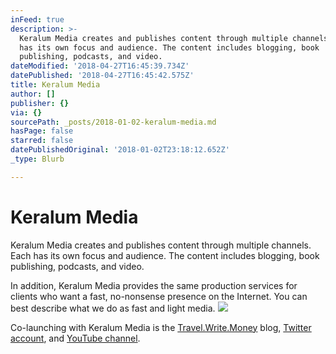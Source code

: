 ```yaml
---
inFeed: true
description: >-
  Keralum Media creates and publishes content through multiple channels. Each
  has its own focus and audience. The content includes blogging, book
  publishing, podcasts, and video.
dateModified: '2018-04-27T16:45:39.734Z'
datePublished: '2018-04-27T16:45:42.575Z'
title: Keralum Media
author: []
publisher: {}
via: {}
sourcePath: _posts/2018-01-02-keralum-media.md
hasPage: false
starred: false
datePublishedOriginal: '2018-01-02T23:18:12.652Z'
_type: Blurb

---
```

# Keralum Media

Keralum Media creates and publishes content through multiple channels. Each has its own focus and audience. The content includes blogging, book publishing, podcasts, and video.

In addition, Keralum Media provides the same production services for clients who want a fast, no-nonsense presence on the Internet. You can best describe what we do as fast and light media.
![](https://the-grid-user-content.s3-us-west-2.amazonaws.com/4088bdd6-56bd-420e-a986-66db8cba95e5.png)

Co-launching with Keralum Media is the [Travel.Write.Money][0] blog, [Twitter account][1], and [YouTube channel][2].

[0]: http://Travel.Write.Money/
[1]: https://twitter.com/twm_blog "Travel.Write.Money Blog"
[2]: https://www.youtube.com/channel/UCCzY1btAqZ3G6B7uotYuVjQ "Trave.Write.Money on YouTube"